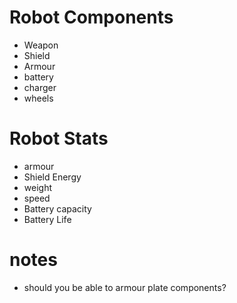 # Robot Components

- Weapon
- Shield
- Armour
- battery
- charger
- wheels

# Robot Stats

- armour
- Shield Energy
- weight
- speed
- Battery capacity
- Battery Life

# notes

- should you be able to armour plate components?
